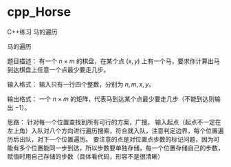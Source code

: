 # cpp_Horse
C++练习 马的遍历

马的遍历

题目描述：
有一个 $n \times m$ 的棋盘，在某个点 $(x, y)$ 上有一个马，要求你计算出马到达棋盘上任意一个点最少要走几步。

输入格式：
输入只有一行四个整数，分别为 $n, m, x, y$。

输出格式：
一个 $n \times m$ 的矩阵，代表马到达某个点最少要走几步（不能到达则输出 $-1$）。

思路：
针对每一个位置查找到所有可行的方案，广搜。
输入起点（起点不一定在左上角）入队对八个方向进行遍历搜索，符合就入队，注意判定边界，每个位置遍历后出队，对下一个位置遍历。
要注意的点是对位置点步数的标记问题，因为可能有多个位置能同一步到达，所以步数要单独存储，每一个位置存储自己的步数，赋值时用自己存储的步数（具体看代码，形容不是很清晰）

